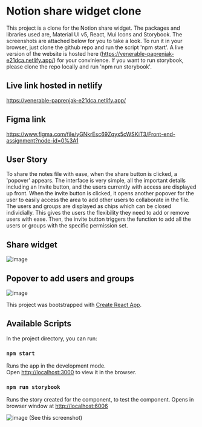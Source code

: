 # Notion share widget clone

This project is a clone for the Notion share widget. The packages and libraries used are, Material UI v5, React, Mui Icons and Storybook. The screenshots are attached below for you to take a look. To run it in your browser, just clone the github repo and run the script 'npm start'. A live version of the website is hosted here (https://venerable-paprenjak-e21dca.netlify.app/) for your convinience. If you want to run storybook, please clone the repo locally and run 'npm run storybook'.

## Live link hosted in netlify

https://venerable-paprenjak-e21dca.netlify.app/

## Figma link

https://www.figma.com/file/yGNkrEsc69Zqyx5cWSKiT3/Front-end-assignment?node-id=0%3A1

## User Story

To share the notes file with ease, when the share button is clicked, a 'popover' appears. The interface is very simple, all the important details including an Invite button, and the users currently with access are displayed up front. When the invite button is clicked, it opens another popover for the user to easily access the area to add other users to collaborate in the file. The users and groups are displayed as chips which can be closed individially. This gives the users the flexibility they need to add or remove users with ease. Then, the invite button triggers the function to add all the users or groups with the specific permission set.

## Share widget
![image](https://user-images.githubusercontent.com/87223017/194030964-1604278d-53e5-4d30-8c27-06eb914b8fb3.png)

## Popover to add users and groups
![image](https://user-images.githubusercontent.com/87223017/194030988-586326ee-ae20-4fac-a002-c935780e311e.png)

This project was bootstrapped with [Create React App](https://github.com/facebook/create-react-app).

## Available Scripts

In the project directory, you can run:

### `npm start`

Runs the app in the development mode.\
Open [http://localhost:3000](http://localhost:3000) to view it in the browser.

### `npm run storybook`

Runs the story created for the component, to test the component. Opens in browser window at [http://localhost:6006](http://localhost:6006)

![image](https://user-images.githubusercontent.com/87223017/190963606-3f6a2d24-3e44-45ee-b6a7-114944b05e48.png)
(See this screenshot)
